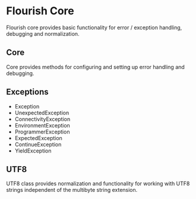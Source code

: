 Flourish Core
============

Flourish core provides basic functionality for error / exception handling, debugging and normalization.

## Core

Core provides methods for configuring and setting up error handling and debugging.

## Exceptions

- Exception
 - UnexpectedException
  - ConnectivityException
  - EnvironmentException
  - ProgrammerException
 - ExpectedException
  - ContinueException
  - YieldException

 ## UTF8

 UTF8 class provides normalization and functionality for working with UTF8 strings independent of the multibyte string extension.